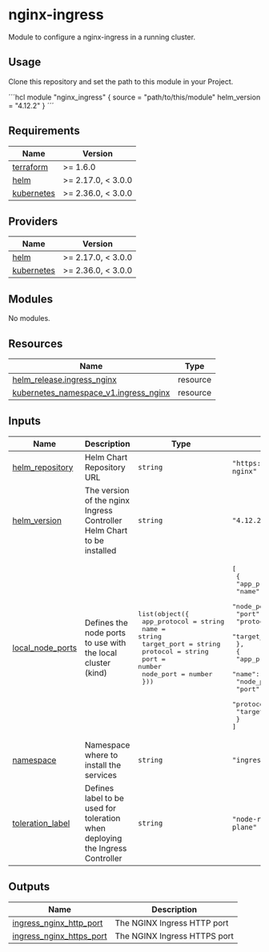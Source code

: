 # nginx-ingress

Module to configure a nginx-ingress in a running cluster.

## Usage

Clone this repository and set the path to this module in your Project.

´´´hcl
module "nginx_ingress" {
    source = "path/to/this/module"
    helm_version = "4.12.2"
}
´´´

<!-- BEGIN_TF_DOCS -->
## Requirements

| Name | Version |
|------|---------|
| <a name="requirement_terraform"></a> [terraform](#requirement\_terraform) | >= 1.6.0 |
| <a name="requirement_helm"></a> [helm](#requirement\_helm) | >= 2.17.0, < 3.0.0 |
| <a name="requirement_kubernetes"></a> [kubernetes](#requirement\_kubernetes) | >= 2.36.0, < 3.0.0 |

## Providers

| Name | Version |
|------|---------|
| <a name="provider_helm"></a> [helm](#provider\_helm) | >= 2.17.0, < 3.0.0 |
| <a name="provider_kubernetes"></a> [kubernetes](#provider\_kubernetes) | >= 2.36.0, < 3.0.0 |

## Modules

No modules.

## Resources

| Name | Type |
|------|------|
| [helm_release.ingress_nginx](https://registry.terraform.io/providers/hashicorp/helm/latest/docs/resources/release) | resource |
| [kubernetes_namespace_v1.ingress_nginx](https://registry.terraform.io/providers/hashicorp/kubernetes/latest/docs/resources/namespace_v1) | resource |

## Inputs

| Name | Description | Type | Default | Required |
|------|-------------|------|---------|:--------:|
| <a name="input_helm_repository"></a> [helm\_repository](#input\_helm\_repository) | Helm Chart Repository URL | `string` | `"https://kubernetes.github.io/ingress-nginx"` | no |
| <a name="input_helm_version"></a> [helm\_version](#input\_helm\_version) | The version of the nginx Ingress Controller Helm Chart to be installed | `string` | `"4.12.2"` | no |
| <a name="input_local_node_ports"></a> [local\_node\_ports](#input\_local\_node\_ports) | Defines the node ports to use with the local cluster (kind) | <pre>list(object({<br/>    app_protocol = string<br/>    name         = string<br/>    target_port  = string<br/>    protocol     = string<br/>    port         = number<br/>    node_port    = number<br/>  }))</pre> | <pre>[<br/>  {<br/>    "app_protocol": "http",<br/>    "name": "http",<br/>    "node_port": 30000,<br/>    "port": 80,<br/>    "protocol": "TCP",<br/>    "target_port": "http"<br/>  },<br/>  {<br/>    "app_protocol": "https",<br/>    "name": "https",<br/>    "node_port": 30001,<br/>    "port": 443,<br/>    "protocol": "TCP",<br/>    "target_port": "https"<br/>  }<br/>]</pre> | no |
| <a name="input_namespace"></a> [namespace](#input\_namespace) | Namespace where to install the services | `string` | `"ingress-nginx"` | no |
| <a name="input_toleration_label"></a> [toleration\_label](#input\_toleration\_label) | Defines label to be used for toleration when deploying the Ingress Controller | `string` | `"node-role.kubernetes.io/control-plane"` | no |

## Outputs

| Name | Description |
|------|-------------|
| <a name="output_ingress_nginx_http_port"></a> [ingress\_nginx\_http\_port](#output\_ingress\_nginx\_http\_port) | The NGINX Ingress HTTP port |
| <a name="output_ingress_nginx_https_port"></a> [ingress\_nginx\_https\_port](#output\_ingress\_nginx\_https\_port) | The NGINX Ingress HTTPS port |
<!-- END_TF_DOCS -->